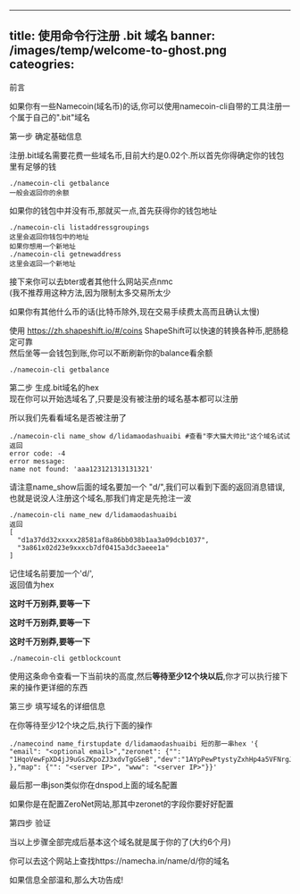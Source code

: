 
---
title: 使用命令行注册 .bit 域名
banner: /images/temp/welcome-to-ghost.png
cateogries: 
---
<!--kg-card-begin: markdown--><p>前言</p>
<p>如果你有一些Namecoin(域名币)的话,你可以使用namecoin-cli自带的工具注册一个属于自己的&quot;.bit&quot;域名</p>
<p>第一步 确定基础信息</p>
<p>注册.bit域名需要花费一些域名币,目前大约是0.02个.所以首先你得确定你的钱包里有足够的钱</p>
<pre><code>./namecoin-cli getbalance
一般会返回你的余额
</code></pre>
<p>如果你的钱包中并没有币,那就买一点,首先获得你的钱包地址</p>
<pre><code>./namecoin-cli listaddressgroupings
这里会返回你钱包中的地址
如果你想用一个新地址
./namecoin-cli getnewaddress
这里会返回一个新地址
</code></pre>
<p>接下来你可以去bter或者其他什么网站买点nmc<br>
(我不推荐用这种方法,因为限制太多交易所太少</p>
<p>如果你有其他什么币的话(比特币除外,现在交易手续费太高而且确认太慢)</p>
<p>使用 <a href="https://zh.shapeshift.io/#/coins">https://zh.shapeshift.io/#/coins</a> ShapeShift可以快速的转换各种币,肥肠稳定可靠<br>
<img src="/images/2017/08/-----2017-08-09---3-29-34.png" alt="" loading="lazy"><br>
然后坐等一会钱包到账,你可以不断刷新你的balance看余额</p>
<pre><code class="language-bash">./namecoin-cli getbalance
</code></pre>
<p>第二步 生成.bit域名的hex<br>
现在你可以开始选域名了,只要是没有被注册的域名基本都可以注册</p>
<p>所以我们先看看域名是否被注册了</p>
<pre><code>./namecoin-cli name_show d/lidamaodashuaibi #查看&quot;李大猫大帅比&quot;这个域名试试
返回
error code: -4
error message:
name not found: 'aaa123121313131321'
</code></pre>
<p>请注意name_show后面的域名要加一个 &quot;d/&quot;,我们可以看到下面的返回消息错误,也就是说没人注册这个域名,那我们肯定是先抢注一波</p>
<pre><code>./namecoin-cli name_new d/lidamaodashuaibi
返回
[
  &quot;d1a37dd32xxxxx28581af8a86bb038b1aa3a09dcb1037&quot;,
  &quot;3a861x02d23e9xxxcb7df0415a3dc3aeee1a&quot;
]
</code></pre>
<p>记住域名前要加一个'd/',<br>
返回值为hex</p>
<p><strong>这时千万别莽,要等一下</strong></p>
<p><strong>这时千万别莽,要等一下</strong></p>
<p><strong>这时千万别莽,要等一下</strong></p>
<pre><code>./namecoin-cli getblockcount
</code></pre>
<p>使用这条命令查看一下当前块的高度,然后<strong>等待至少12个块以后</strong>,你才可以执行接下来的操作更详细的东西</p>
<p>第三步 填写域名的详细信息</p>
<p>在你等待至少12个块之后,执行下面的操作</p>
<pre><code>./namecoind name_firstupdate d/lidamaodashuaibi 短的那一串hex '{ &quot;email&quot;: &quot;&lt;optional email&gt;&quot;,&quot;zeronet&quot;: {&quot;&quot;: &quot;1HqoVewFpXD4jJ9uGsZKpoZJ3xdvTgGSeB&quot;,&quot;dev&quot;:&quot;1AYpPewPtystyZxhHp4a5VFNrgJfmsWRU6&quot; },&quot;map&quot;: {&quot;&quot;: &quot;&lt;server IP&gt;&quot;, &quot;www&quot;: &quot;&lt;server IP&gt;&quot;}}'
</code></pre>
<p>最后那一串json类似你在dnspod上面的域名配置</p>
<p>如果你是在配置ZeroNet网站,那其中zeronet的字段你要好好配置</p>
<p>第四步 验证</p>
<p>当以上步骤全部完成后基本这个域名就是属于你的了(大约6个月)</p>
<p>你可以去这个网站上查找https://namecha.in/name/d/你的域名</p>
<p>如果信息全部温和,那么大功告成!</p>
<!--kg-card-end: markdown-->
    